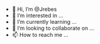 - 👋 Hi, I’m @Jrebes
- 👀 I’m interested in ...
- 🌱 I’m currently learning ...
- 💞️ I’m looking to collaborate on ...
- 📫 How to reach me ...

<!---
Jrebes/Jrebes is a ✨ special ✨ repository because its `README.md` (this file) appears on your GitHub profile.
You can click the Preview link to take a look at your changes.
--->
